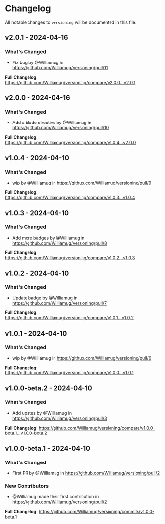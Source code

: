# Changelog

All notable changes to `versioning` will be documented in this file.

## v2.0.1 - 2024-04-16

### What's Changed

* Fix bug by @Williamug in https://github.com/Williamug/versioning/pull/11

**Full Changelog**: https://github.com/Williamug/versioning/compare/v2.0.0...v2.0.1

## v2.0.0 - 2024-04-16

### What's Changed

* Add a blade directive by @Williamug in https://github.com/Williamug/versioning/pull/10

**Full Changelog**: https://github.com/Williamug/versioning/compare/v1.0.4...v2.0.0

## v1.0.4 - 2024-04-10

### What's Changed

* wip by @Williamug in https://github.com/Williamug/versioning/pull/9

**Full Changelog**: https://github.com/Williamug/versioning/compare/v1.0.3...v1.0.4

## v1.0.3 - 2024-04-10

### What's Changed

* Add more badges by @Williamug in https://github.com/Williamug/versioning/pull/8

**Full Changelog**: https://github.com/Williamug/versioning/compare/v1.0.2...v1.0.3

## v1.0.2 - 2024-04-10

### What's Changed

* Update badge by @Williamug in https://github.com/Williamug/versioning/pull/7

**Full Changelog**: https://github.com/Williamug/versioning/compare/v1.0.1...v1.0.2

## v1.0.1 - 2024-04-10

### What's Changed

* wip by @Williamug in https://github.com/Williamug/versioning/pull/6

**Full Changelog**: https://github.com/Williamug/versioning/compare/v1.0.0...v1.0.1

## v1.0.0-beta.2 - 2024-04-10

### What's Changed

* Add upates by @Williamug in https://github.com/Williamug/versioning/pull/3

**Full Changelog**: https://github.com/Williamug/versioning/compare/v1.0.0-beta.1...v1.0.0-beta.2

## v1.0.0-beta.1 - 2024-04-10

### What's Changed

* First PR by @Williamug in https://github.com/Williamug/versioning/pull/2

### New Contributors

* @Williamug made their first contribution in https://github.com/Williamug/versioning/pull/2

**Full Changelog**: https://github.com/Williamug/versioning/commits/v1.0.0-beta.1
